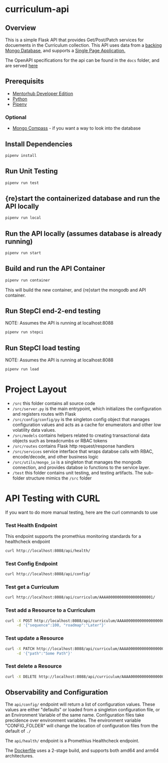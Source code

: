 # curriculum-api

## Overview

This is a simple Flask API that provides Get/Post/Patch services for docuements in the Curriculum collection. This API uses data from a [backing Mongo Database](https://github.com/agile-learning-institute/mentorHub-mongodb), and supports a [Single Page Application.](https://github.com/agile-learning-institute/mentorHub-curriculum-ui)

The OpenAPI specifications for the api can be found in the ``docs`` folder, and are served [here](https://agile-learning-institute.github.io/mentorHub-curriculum-api/)

## Prerequisits

- [Mentorhub Developer Edition](https://github.com/agile-learning-institute/mentorHub/blob/main/mentorHub-developer-edition/README.md)
- [Python](https://www.python.org/downloads/)
- [Pipenv](https://pipenv.pypa.io/en/latest/installation.html)

### Optional

- [Mongo Compass](https://www.mongodb.com/try/download/compass) - if you want a way to look into the database

## Install Dependencies

```bash
pipenv install
```

## Run Unit Testing

```bash
pipenv run test
```

## {re}start the containerized database and run the API locally

```bash
pipenv run local
```

## Run the API locally (assumes database is already running)

```bash
pipenv run start
```

## Build and run the API Container

```bash
pipenv run container
```

This will build the new container, and {re}start the mongodb and API container.

## Run StepCI end-2-end testing
NOTE: Assumes the API is running at localhost:8088

```bash
pipenv run stepci
```

## Run StepCI load testing
NOTE: Assumes the API is running at localhost:8088

```bash
pipenv run load
```

# Project Layout
- ``/src`` this folder contains all source code
- ``/src/server.py`` is the main entrypoint, which initializes the configuration and registers routes with Flask
- ``/src/config/config/py`` is the singleton config object that manages configuration values and acts as a cache for enumerators and other low volatility data values.
- ``/src/models`` contains helpers related to creating transactional data objects such as breadcrumbs or RBAC tokens
- ``/src/routes`` contains Flask http request/response handlers
- ``/src/services`` service interface that wraps databse calls with RBAC, encode/decode, and other business logic
- ``/src/utils/mongo_io`` is a singleton that manages the mongodb connection, and provides databse io functions to the service layer. 
- ``/test`` this folder contains unit testing, and testing artifacts. The sub-folder structure mimics the ``/src`` folder

# API Testing with CURL

If you want to do more manual testing, here are the curl commands to use

### Test Health Endpoint

This endpoint supports the promethius monitoring standards for a healthcheck endpoint

```bash
curl http://localhost:8088/api/health/

```

### Test Config Endpoint

```bash
curl http://localhost:8088/api/config/

```

### Test get a Curriculum

```bash
curl http://localhost:8088/api/curriculum/AAAA00000000000000000001/
```

### Test add a Resource to a Curriculum

```bash
curl -X POST http://localhost:8088/api/curriculum/AAAA00000000000000000001/ \
     -d '{"sequence":100, "roadmap":"Later"}'

```

### Test update a Resource

```bash
curl -X PATCH http://localhost:8088/api/curriculum/AAAA00000000000000000001/100/ \
     -d '{"path":"Some Path"}'

```

### Test delete a Resource

```bash
curl -X DELETE http://localhost:8088/api/curriculum/AAAA00000000000000000001/100/ 

```

## Observability and Configuration

The ```api/config/``` endpoint will return a list of configuration values. These values are either "defaults" or loaded from a singleton configuration file, or an Environment Variable of the same name. Configuration files take precidence over environment variables. The environment variable "CONFIG_FOLDER" will change the location of configuration files from the default of ```./```

The ```api/health/``` endpoint is a Promethius Healthcheck endpoint.

The [Dockerfile](./Dockerfile) uses a 2-stage build, and supports both amd64 and arm64 architectures. 
